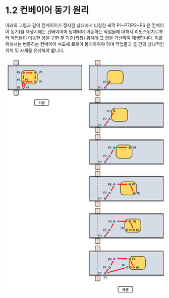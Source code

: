 ﻿# 1.2 컨베이어 동기 원리

아래의 그림과 같이 컨베이어가 정지한 상태에서 티칭한 궤적 P1\~P7(P2\~P6 은 컨베이어 동기)을 재생시에는 컨베이어에 탑재되어 이동하는 작업물에 대해서 리밋스위치로부터 작업물이 이동한 양을 구한 후 기준(티칭) 위치에 그 양을 가산하여 재생합니다. 이를 위해서는 변동하는 컨베이어 속도에 로봇이 동기하여야 하며 작업물과 툴 간의 상대적인 위치 및 자세를 유지해야 합니다.

![](../_assets/image10.png)
